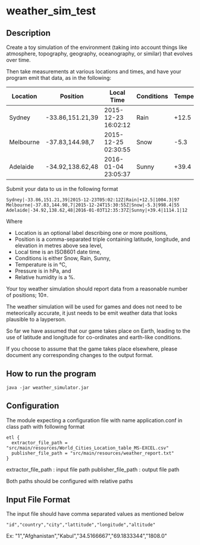 # weather_sim_test

## Description 

Create a toy simulation of the environment (taking into account things like atmosphere, topography, geography, oceanography, or similar) 
that evolves over time. 

Then take measurements at various locations and times, and have your program emit that data, as in the following:

 |Location   |Position          | Local Time          |Conditions  |Temperature| Pressure | Humidity|
 |-----------|---------|---------|---------|---------|---------|------|
 |Sydney   | -33.86,151.21,39   | 2015-12-23 16:02:12   |   Rain        |+12.5     | 1010.3    |  97|
 | Melbourne| -37.83,144.98,7   |2015-12-25 02:30:55     | Snow       | -5.3        |998.4    |  55|
 |Adelaide  |-34.92,138.62,48  |2016-01-04 23:05:37     | Sunny     |  +39.4     | 1114.1     | 12|

Submit your data to us in the following format

```
Sydney|-33.86,151.21,39|2015-12-23T05:02:12Z|Rain|+12.5|1004.3|97
Melbourne|-37.83,144.98,7|2015-12-24T15:30:55Z|Snow|-5.3|998.4|55
Adelaide|-34.92,138.62,48|2016-01-03T12:35:37Z|Sunny|+39.4|1114.1|12
```

Where

-	Location is an optional label describing one or more positions,
-	Position is a comma-separated triple containing latitude, longitude, and elevation in metres above sea level,
-	Local time is an ISO8601 date time,
-	Conditions is either Snow, Rain, Sunny,
-	Temperature is in °C,
-	Pressure is in hPa, and
-	Relative humidity is a %.

Your toy weather simulation should report data from a reasonable number of positions; 10±. 

The weather simulation will be used for games and does not need to be meteorically accurate, it just needs to be emit weather data that looks plausible to a layperson.

So far we have assumed that our game takes place on Earth, leading to the use of latitude and longitude for co-ordinates and earth-like conditions. 

If you choose to assume that the game takes place elsewhere, please document any corresponding changes to the output format.

## How to run the program 

    java -jar weather_simulator.jar
    
## Configuration
The module expecting a configuration file with name application.conf in class path with following format

```
etl {
  extractor_file_path = "src/main/resources/World_Cities_Location_table_MS-EXCEL.csv"
  publisher_file_path = "src/main/resources/weather_report.txt"
}
```
extractor_file_path : input file path 
publisher_file_path : output file path

Both paths should be configured with relative paths

## Input File Format
The input file should have comma separated values as mentioned below

```
"id","country","city","lattitude","longitude","altitude"
```

Ex: "1","Afghanistan","Kabul","34.5166667","69.1833344","1808.0"
